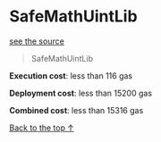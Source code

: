# SafeMathUintLib
[see the source](git+https://github.com/hubiinetwork/nahmii-contracts/tree/master/contracts/SafeMathUintLib.sol)
> SafeMathUintLib


**Execution cost**: less than 116 gas

**Deployment cost**: less than 15200 gas

**Combined cost**: less than 15316 gas





[Back to the top ↑](#safemathuintlib)
